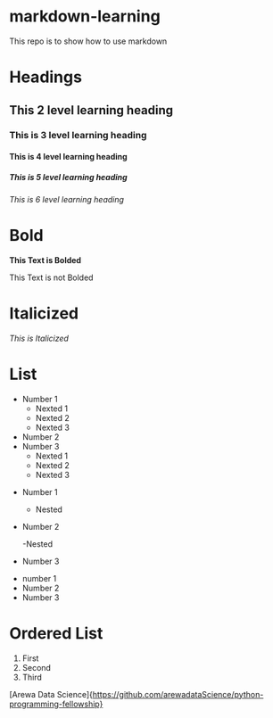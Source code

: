 # markdown-learning
This  repo is to show how to use markdown


# Headings

## This 2 level learning heading

### This is 3 level learning heading

#### This is 4 level learning heading

##### This is 5 level learning heading

###### This is 6 level learning heading


# Bold

**This Text is Bolded**

This Text is not Bolded


# Italicized 

 _This is Italicized_


 # List

 - Number 1  
     - Nexted 1
     - Nexted 2
     - Nexted 3 
 - Number 2
 - Number 3
    - Nexted 1
    - Nexted 2
    - Nexted 3
   

* Number 1
    - Nested
* Number 2

    -Nested

* Number 3

+ number 1
+ Number 2
+ Number 3


# Ordered List


1. First
2. Second
3. Third


[Arewa Data Science]{https://github.com/arewadataScience/python-programming-fellowship}
